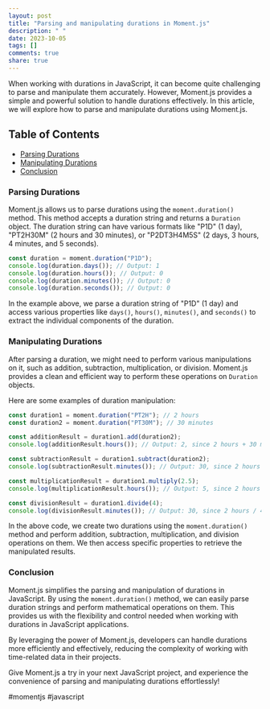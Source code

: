 ```yaml
---
layout: post
title: "Parsing and manipulating durations in Moment.js"
description: " "
date: 2023-10-05
tags: []
comments: true
share: true
---
```


When working with durations in JavaScript, it can become quite challenging to parse and manipulate them accurately. However, Moment.js provides a simple and powerful solution to handle durations effectively. In this article, we will explore how to parse and manipulate durations using Moment.js.

## Table of Contents
- [Parsing Durations](#parsing-durations)
- [Manipulating Durations](#manipulating-durations)
- [Conclusion](#conclusion)

### Parsing Durations

Moment.js allows us to parse durations using the `moment.duration()` method. This method accepts a duration string and returns a `Duration` object. The duration string can have various formats like "P1D" (1 day), "PT2H30M" (2 hours and 30 minutes), or "P2DT3H4M5S" (2 days, 3 hours, 4 minutes, and 5 seconds).

```javascript
const duration = moment.duration("P1D");
console.log(duration.days()); // Output: 1
console.log(duration.hours()); // Output: 0
console.log(duration.minutes()); // Output: 0
console.log(duration.seconds()); // Output: 0
```

In the example above, we parse a duration string of "P1D" (1 day) and access various properties like `days()`, `hours()`, `minutes()`, and `seconds()` to extract the individual components of the duration.

### Manipulating Durations

After parsing a duration, we might need to perform various manipulations on it, such as addition, subtraction, multiplication, or division. Moment.js provides a clean and efficient way to perform these operations on `Duration` objects.

Here are some examples of duration manipulation:

```javascript
const duration1 = moment.duration("PT2H"); // 2 hours
const duration2 = moment.duration("PT30M"); // 30 minutes

const additionResult = duration1.add(duration2);
console.log(additionResult.hours()); // Output: 2, since 2 hours + 30 minutes = 2 hours

const subtractionResult = duration1.subtract(duration2);
console.log(subtractionResult.minutes()); // Output: 30, since 2 hours - 30 minutes = 30 minutes

const multiplicationResult = duration1.multiply(2.5);
console.log(multiplicationResult.hours()); // Output: 5, since 2 hours * 2.5 = 5 hours

const divisionResult = duration1.divide(4);
console.log(divisionResult.minutes()); // Output: 30, since 2 hours / 4 = 30 minutes
```

In the above code, we create two durations using the `moment.duration()` method and perform addition, subtraction, multiplication, and division operations on them. We then access specific properties to retrieve the manipulated results.

### Conclusion

Moment.js simplifies the parsing and manipulation of durations in JavaScript. By using the `moment.duration()` method, we can easily parse duration strings and perform mathematical operations on them. This provides us with the flexibility and control needed when working with durations in JavaScript applications.

By leveraging the power of Moment.js, developers can handle durations more efficiently and effectively, reducing the complexity of working with time-related data in their projects.

Give Moment.js a try in your next JavaScript project, and experience the convenience of parsing and manipulating durations effortlessly!

#momentjs #javascript